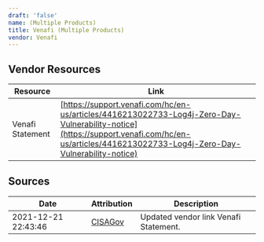 ```yaml
---
draft: 'false'
name: (Multiple Products)
title: Venafi (Multiple Products)
vendor: Venafi
---
```


## Vendor Resources
| Resource | Link |
| --- | --- |
| Venafi Statement | [https://support.venafi.com/hc/en-us/articles/4416213022733-Log4j-Zero-Day-Vulnerability-notice](https://support.venafi.com/hc/en-us/articles/4416213022733-Log4j-Zero-Day-Vulnerability-notice) |



## Sources
| Date | Attribution | Description |
| --- | --- | --- |
| 2021-12-21 22:43:46 | [CISAGov](https://raw.githubusercontent.com/cisagov/log4j-affected-db/develop/README.md) | Updated vendor link Venafi Statement.  |
